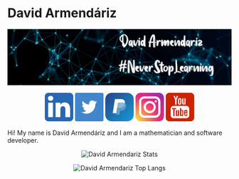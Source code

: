 # David Armendáriz

![header](header.png)

<div align="center">
<a href="https://www.linkedin.com/in/david-adrian-armendariz/">
<img src="./linkedin.png" alt="LinkedIn"/></a>
<a href="https://twitter.com/DavidAP1998">
<img src="./twitter.png" alt="Twitter"/></a>
<a href="https://paypal.me/darmendarizp">
<img src="./paypal.png" alt="Paypal"/></a>
<a href="https://www.instagram.com/davidarmendarizp/">
<img src="./instagram.png" alt="Instagram"/></a>
<a href="https://www.youtube.com/channel/UC4jmaY21ri9n3DteRwuoJaA">
<img src="./youtube.png" alt="YouTube"/></a>
</div>

Hi! My name is David Armendáriz and I am a mathematician and software developer.

<div align="center">

![David Armendariz Stats](https://github-readme-stats.vercel.app/api?username=DavidArmendariz&theme=dark)

![David Armendariz Top Langs](https://github-readme-stats.vercel.app/api/top-langs/?username=DavidArmendariz&theme=dark)

</div>
